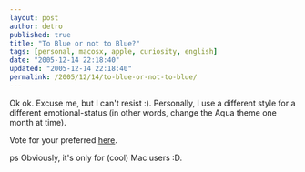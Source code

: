 ```yaml
---
layout: post
author: detro
published: true
title: "To Blue or not to Blue?"
tags: [personal, macosx, apple, curiosity, english]
date: "2005-12-14 22:18:40"
updated: "2005-12-14 22:18:40"
permalink: /2005/12/14/to-blue-or-not-to-blue/
---
```


Ok ok. Excuse me, but I can't resist :).
Personally, I use a different style for a different emotional-status (in other words, change the Aqua theme one month at time).

Vote for your preferred <a href="http://www.say-so.org/view/jvg5xn81">here</a>.

ps Obviously, it's only for (cool) Mac users :D.
